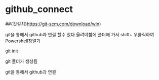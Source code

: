 # github_connect

##{깃설치}https://git-scm.com/download/win)

git을 통해서 github과 연결 할수 있다
올려야함에 폴더에 가서 shift+ 우클릭하여  Powershell창열기

git init

git 폴더가 생성됨

git을 통해서 github과 연결 

